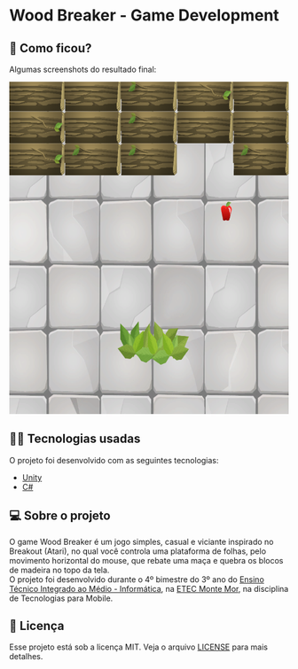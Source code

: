 # Wood Breaker - Game Development

## :eyes: Como ficou?

Algumas screenshots do resultado final:

<img src="/projectImages/tela-jogo.png" width="auto" height="600px"></img>

## :man_technologist: Tecnologias usadas

O projeto foi desenvolvido com as seguintes tecnologias:
- [Unity](https://unity.com/pt)
- [C#](https://docs.microsoft.com/pt-br/dotnet/csharp/)

## :computer: Sobre o projeto

O game Wood Breaker é um jogo simples, casual e viciante inspirado no Breakout (Atari), no qual você controla uma plataforma de folhas, pelo movimento horizontal do mouse, que rebate uma maça e quebra os blocos de madeira no topo da tela.
<br/>
O projeto foi desenvolvido durante o 4º bimestre do 3º ano do [Ensino Técnico Integrado ao Médio - Informática](http://www.etecmontemor.com.br//index.php/course/show/9), na [ETEC Monte Mor](http://www.etecmontemor.com.br), na disciplina de Tecnologias para Mobile.


## :memo: Licença

Esse projeto está sob a licença MIT. Veja o arquivo [LICENSE](LICENSE.md) para mais detalhes.

